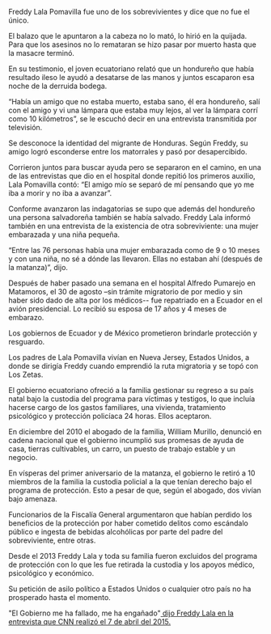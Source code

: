 <p>Freddy Lala Pomavilla fue uno de los sobrevivientes y dice que no fue el único.</p>
<p>El balazo que le apuntaron a la cabeza no lo mató, lo hirió en la quijada. Para que los asesinos no lo remataran se hizo pasar por muerto hasta que la masacre terminó.</p>
<p>En su testimonio, el joven ecuatoriano relató que un hondureño que había resultado ileso le ayudó a desatarse de las manos y juntos escaparon esa noche de la derruida bodega.</p>  
<p>“Había un amigo que no estaba muerto, estaba sano, él era hondureño, salí con el amigo y vi una lámpara que estaba muy lejos, al ver la lámpara corrí como 10 kilómetros”, se le escuchó decir en una entrevista transmitida por televisión.</p>
<p>Se desconoce la identidad del migrante de Honduras. Según Freddy, su amigo logró esconderse entre los matorrales y pasó por desapercibido.</p>
<p>Corrieron juntos para buscar ayuda pero se separaron en el camino, en una de las entrevistas que dio en el hospital donde repitió los primeros auxilio, Lala Pomavilla contó: “El amigo mío se separó de mí pensando que yo me iba a morir y no iba a avanzar”.</p>
<p>Conforme avanzaron las indagatorias se supo que además del hondureño una persona salvadoreña también se había salvado. Freddy Lala informó también en una entrevista de la existencia de otra sobreviviente: una mujer embarazada y una niña pequeña.</p>
<p>“Entre las 76 personas había una mujer embarazada como de 9 o 10 meses y con una niña, no sé a dónde las llevaron. Ellas no estaban ahí (después de la matanza)”, dijo.</p>
<p>Después de haber pasado una semana en el hospital Alfredo Pumarejo en Matamoros, el 30 de agosto –sin trámite migratorio de por medio y sin haber sido dado de alta por los médicos-- fue repatriado en a Ecuador en el avión presidencial. Lo recibió su esposa de 17 años y 4 meses de embarazo.</p>
<p>Los gobiernos de Ecuador y de México prometieron brindarle protección y resguardo.</p>
<p>Los padres de Lala Pomavilla vivían en Nueva Jersey, Estados Unidos, a donde se dirigía Freddy cuando emprendió la ruta migratoria y se topó con Los Zetas.</p>
<p>El gobierno ecuatoriano ofreció a la familia gestionar su regreso a su país natal bajo la custodia del programa para víctimas y testigos, lo que incluía hacerse cargo de los gastos familiares, una vivienda, tratamiento psicológico y protección policíaca 24 horas. Ellos aceptaron.</p>
<p>En diciembre del 2010 el abogado de la familia, William Murillo, denunció en cadena nacional que el gobierno incumplió sus promesas de ayuda de casa, tierras cultivables, un carro, un puesto de trabajo estable y un negocio.</p>
<p>En vísperas del primer aniversario de la matanza, el gobierno le retiró a 10 miembros de la familia la custodia policial a la que tenían derecho bajo el programa de protección. Esto a pesar de que, según el abogado, dos vivían bajo amenaza.</p>
<p>Funcionarios de la Fiscalía General argumentaron que habían perdido los beneficios de la protección por haber cometido delitos como escándalo público e ingesta de bebidas alcohólicas por parte del padre del sobreviviente, entre otras.</p>
<p>Desde el 2013 Freddy Lala y toda su familia fueron excluidos del programa de protección con lo que les fue retirada la custodia y los apoyos médico, psicológico y económico.</p>
<p>Su petición de asilo político a Estados Unidos o cualquier otro país no ha prosperado hasta el momento.</p>

<p>"El Gobierno me ha fallado, me ha engañado"<a href="https://vimeo.com/127882238" target="_blank"> dijo Freddy Lala en la entrevista que CNN realizó el 7 de abril del 2015.</a></p>